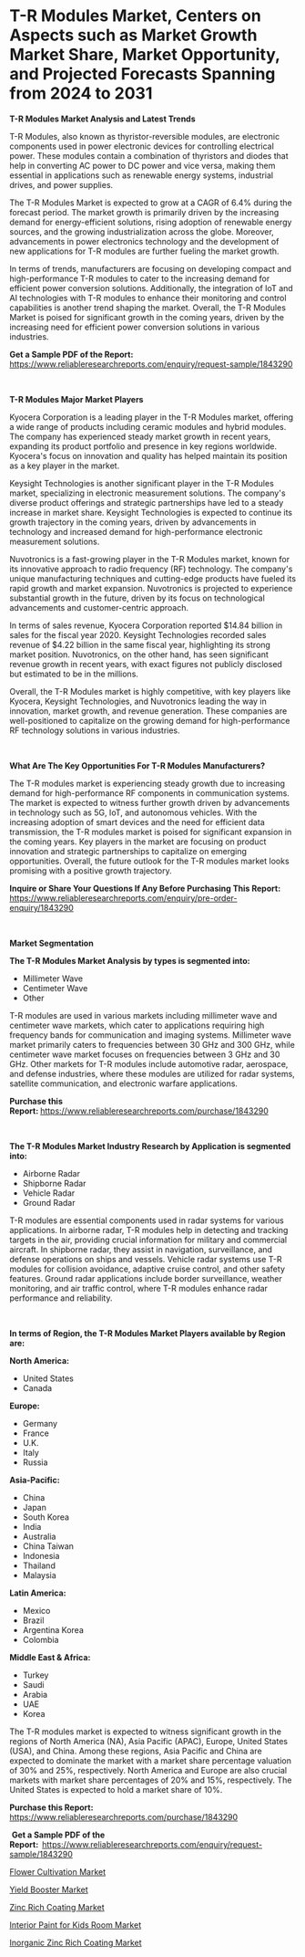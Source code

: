 <p><h1>T-R Modules Market, Centers on Aspects such as Market Growth Market Share, Market Opportunity, and Projected Forecasts Spanning from 2024 to 2031</h1></p><p><strong>T-R Modules Market Analysis and Latest Trends</strong></p>
<p><p>T-R Modules, also known as thyristor-reversible modules, are electronic components used in power electronic devices for controlling electrical power. These modules contain a combination of thyristors and diodes that help in converting AC power to DC power and vice versa, making them essential in applications such as renewable energy systems, industrial drives, and power supplies.</p><p>The T-R Modules Market is expected to grow at a CAGR of 6.4% during the forecast period. The market growth is primarily driven by the increasing demand for energy-efficient solutions, rising adoption of renewable energy sources, and the growing industrialization across the globe. Moreover, advancements in power electronics technology and the development of new applications for T-R modules are further fueling the market growth.</p><p>In terms of trends, manufacturers are focusing on developing compact and high-performance T-R modules to cater to the increasing demand for efficient power conversion solutions. Additionally, the integration of IoT and AI technologies with T-R modules to enhance their monitoring and control capabilities is another trend shaping the market. Overall, the T-R Modules Market is poised for significant growth in the coming years, driven by the increasing need for efficient power conversion solutions in various industries.</p></p>
<p><strong>Get a Sample PDF of the Report:&nbsp;</strong> <a href="https://www.reliableresearchreports.com/enquiry/request-sample/1843290">https://www.reliableresearchreports.com/enquiry/request-sample/1843290</a></p>
<p>&nbsp;</p>
<p><strong>T-R Modules Major Market Players</strong></p>
<p><p>Kyocera Corporation is a leading player in the T-R Modules market, offering a wide range of products including ceramic modules and hybrid modules. The company has experienced steady market growth in recent years, expanding its product portfolio and presence in key regions worldwide. Kyocera's focus on innovation and quality has helped maintain its position as a key player in the market.</p><p>Keysight Technologies is another significant player in the T-R Modules market, specializing in electronic measurement solutions. The company's diverse product offerings and strategic partnerships have led to a steady increase in market share. Keysight Technologies is expected to continue its growth trajectory in the coming years, driven by advancements in technology and increased demand for high-performance electronic measurement solutions.</p><p>Nuvotronics is a fast-growing player in the T-R Modules market, known for its innovative approach to radio frequency (RF) technology. The company's unique manufacturing techniques and cutting-edge products have fueled its rapid growth and market expansion. Nuvotronics is projected to experience substantial growth in the future, driven by its focus on technological advancements and customer-centric approach.</p><p>In terms of sales revenue, Kyocera Corporation reported $14.84 billion in sales for the fiscal year 2020. Keysight Technologies recorded sales revenue of $4.22 billion in the same fiscal year, highlighting its strong market position. Nuvotronics, on the other hand, has seen significant revenue growth in recent years, with exact figures not publicly disclosed but estimated to be in the millions.</p><p>Overall, the T-R Modules market is highly competitive, with key players like Kyocera, Keysight Technologies, and Nuvotronics leading the way in innovation, market growth, and revenue generation. These companies are well-positioned to capitalize on the growing demand for high-performance RF technology solutions in various industries.</p></p>
<p>&nbsp;</p>
<p><strong>What Are The Key Opportunities For T-R Modules Manufacturers?</strong></p>
<p><p>The T-R modules market is experiencing steady growth due to increasing demand for high-performance RF components in communication systems. The market is expected to witness further growth driven by advancements in technology such as 5G, IoT, and autonomous vehicles. With the increasing adoption of smart devices and the need for efficient data transmission, the T-R modules market is poised for significant expansion in the coming years. Key players in the market are focusing on product innovation and strategic partnerships to capitalize on emerging opportunities. Overall, the future outlook for the T-R modules market looks promising with a positive growth trajectory.</p></p>
<p><strong>Inquire or Share Your Questions If Any Before Purchasing This Report:</strong> <a href="https://www.reliableresearchreports.com/enquiry/pre-order-enquiry/1843290">https://www.reliableresearchreports.com/enquiry/pre-order-enquiry/1843290</a></p>
<p>&nbsp;</p>
<p><strong>Market Segmentation</strong></p>
<p><strong>The T-R Modules Market Analysis by types is segmented into:</strong></p>
<p><ul><li>Millimeter Wave</li><li>Centimeter Wave</li><li>Other</li></ul></p>
<p><p>T-R modules are used in various markets including millimeter wave and centimeter wave markets, which cater to applications requiring high frequency bands for communication and imaging systems. Millimeter wave market primarily caters to frequencies between 30 GHz and 300 GHz, while centimeter wave market focuses on frequencies between 3 GHz and 30 GHz. Other markets for T-R modules include automotive radar, aerospace, and defense industries, where these modules are utilized for radar systems, satellite communication, and electronic warfare applications.</p></p>
<p><strong>Purchase this Report:&nbsp;</strong><a href="https://www.reliableresearchreports.com/purchase/1843290">https://www.reliableresearchreports.com/purchase/1843290</a></p>
<p>&nbsp;</p>
<p><strong>The T-R Modules Market Industry Research by Application is segmented into:</strong></p>
<p><ul><li>Airborne Radar</li><li>Shipborne Radar</li><li>Vehicle Radar</li><li>Ground Radar</li></ul></p>
<p><p>T-R modules are essential components used in radar systems for various applications. In airborne radar, T-R modules help in detecting and tracking targets in the air, providing crucial information for military and commercial aircraft. In shipborne radar, they assist in navigation, surveillance, and defense operations on ships and vessels. Vehicle radar systems use T-R modules for collision avoidance, adaptive cruise control, and other safety features. Ground radar applications include border surveillance, weather monitoring, and air traffic control, where T-R modules enhance radar performance and reliability.</p></p>
<p>&nbsp;</p>
<p><strong>In terms of Region, the T-R Modules Market Players available by Region are:</strong></p>
<p>
    <p> <strong> North America: </strong>
        <ul>
            <li>United States</li>
            <li>Canada</li>
        </ul>
        </p> 
    <p> <strong> Europe: </strong>
        <ul>
            <li>Germany</li>
            <li>France</li>
            <li>U.K.</li>
            <li>Italy</li>
            <li>Russia</li>
        </ul>
        </p> 
    <p> <strong> Asia-Pacific: </strong>
        <ul>
            <li>China</li>
            <li>Japan</li>
            <li>South Korea</li>
            <li>India</li>
            <li>Australia</li>
            <li>China Taiwan</li>
            <li>Indonesia</li>
            <li>Thailand</li>
            <li>Malaysia</li>
        </ul>
        </p> 
    <p> <strong> Latin America: </strong>
        <ul>
            <li>Mexico</li>
            <li>Brazil</li>
            <li>Argentina Korea</li>
            <li>Colombia</li>
        </ul>
        </p> 
    <p> <strong> Middle East & Africa: </strong>
        <ul>
            <li>Turkey</li>
            <li>Saudi</li>
            <li>Arabia</li>
            <li>UAE</li>
            <li>Korea</li>
        </ul>
    </p>
    </p>
<p><p>The T-R modules market is expected to witness significant growth in the regions of North America (NA), Asia Pacific (APAC), Europe, United States (USA), and China. Among these regions, Asia Pacific and China are expected to dominate the market with a market share percentage valuation of 30% and 25%, respectively. North America and Europe are also crucial markets with market share percentages of 20% and 15%, respectively. The United States is expected to hold a market share of 10%.</p></p>
<p><strong>Purchase this Report: </strong><a href="https://www.reliableresearchreports.com/purchase/1843290">https://www.reliableresearchreports.com/purchase/1843290</a></p>
<p>&nbsp;<strong>Get a Sample PDF of the Report:&nbsp;&nbsp;</strong><a href="https://www.reliableresearchreports.com/enquiry/request-sample/1843290">https://www.reliableresearchreports.com/enquiry/request-sample/1843290</a></p>
<p><strong></strong></p>
<p><p><a href="https://github.com/jsmusil/Market-Research-Report-List-2/blob/main/flower-cultivation-market.md">Flower Cultivation Market</a></p><p><a href="https://github.com/bmorecock/Market-Research-Report-List-2/blob/main/yield-booster-market.md">Yield Booster Market</a></p><p><a href="https://github.com/Krish2023na/Market-Research-Report-List-3/blob/main/zinc-rich-coating-market.md">Zinc Rich Coating Market</a></p><p><a href="https://github.com/Alonsoolds3wq1d81czn8rbol/Market-Research-Report-List-1/blob/main/interior-paint-for-kids-room-market.md">Interior Paint for Kids Room Market</a></p><p><a href="https://github.com/RickHolmes3/Market-Research-Report-List-3/blob/main/inorganic-zinc-rich-coating-market.md">Inorganic Zinc Rich Coating Market</a></p></p>